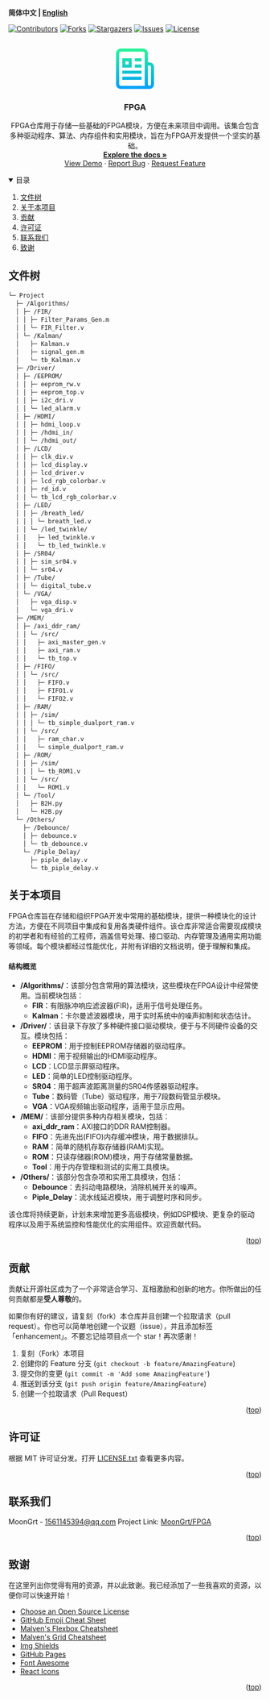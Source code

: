 **简体中文 | [English](README.md)**
<div id="top"></div>

[![Contributors][contributors-shield]][contributors-url]
[![Forks][forks-shield]][forks-url]
[![Stargazers][stars-shield]][stars-url]
[![Issues][issues-shield]][issues-url]
[![License][license-shield]][license-url]


<!-- PROJECT LOGO -->
<br />
<div align="center">
    <a href="https://github.com/MoonGrt/FPGA">
    <img src="../Document/images/logo.png" alt="Logo" width="80" height="80">
    </a>
<h3 align="center">FPGA</h3>
    <p align="center">
    FPGA仓库用于存储一些基础的FPGA模块，方便在未来项目中调用。该集合包含多种驱动程序、算法、内存组件和实用模块，旨在为FPGA开发提供一个坚实的基础。
    <br />
    <a href="https://github.com/MoonGrt/FPGA"><strong>Explore the docs »</strong></a>
    <br />
    <a href="https://github.com/MoonGrt/FPGA">View Demo</a>
    ·
    <a href="https://github.com/MoonGrt/FPGA/issues">Report Bug</a>
    ·
    <a href="https://github.com/MoonGrt/FPGA/issues">Request Feature</a>
    </p>
</div>




<!-- CONTENTS -->
<details open>
  <summary>目录</summary>
  <ol>
    <li><a href="#文件树">文件树</a></li>
    <li>
      <a href="#关于本项目">关于本项目</a>
      <ul>
      </ul>
    </li>
    <li><a href="#贡献">贡献</a></li>
    <li><a href="#许可证">许可证</a></li>
    <li><a href="#联系我们">联系我们</a></li>
    <li><a href="#致谢">致谢</a></li>
  </ol>
</details>





<!-- 文件树 -->
## 文件树

```
└─ Project
  ├─ /Algorithms/
  │ ├─ /FIR/
  │ │ ├─ Filter_Params_Gen.m
  │ │ └─ FIR_Filter.v
  │ └─ /Kalman/
  │   ├─ Kalman.v
  │   ├─ signal_gen.m
  │   └─ tb_Kalman.v
  ├─ /Driver/
  │ ├─ /EEPROM/
  │ │ ├─ eeprom_rw.v
  │ │ ├─ eeprom_top.v
  │ │ ├─ i2c_dri.v
  │ │ └─ led_alarm.v
  │ ├─ /HDMI/
  │ │ ├─ hdmi_loop.v
  │ │ ├─ /hdmi_in/
  │ │ └─ /hdmi_out/
  │ ├─ /LCD/
  │ │ ├─ clk_div.v
  │ │ ├─ lcd_display.v
  │ │ ├─ lcd_driver.v
  │ │ ├─ lcd_rgb_colorbar.v
  │ │ ├─ rd_id.v
  │ │ └─ tb_lcd_rgb_colorbar.v
  │ ├─ /LED/
  │ │ ├─ /breath_led/
  │ │ │ └─ breath_led.v
  │ │ └─ /led_twinkle/
  │ │   ├─ led_twinkle.v
  │ │   └─ tb_led_twinkle.v
  │ ├─ /SR04/
  │ │ ├─ sim_sr04.v
  │ │ └─ sr04.v
  │ ├─ /Tube/
  │ │ └─ digital_tube.v
  │ └─ /VGA/
  │   ├─ vga_disp.v
  │   └─ vga_dri.v
  ├─ /MEM/
  │ ├─ /axi_ddr_ram/
  │ │ └─ /src/
  │ │   ├─ axi_master_gen.v
  │ │   ├─ axi_ram.v
  │ │   └─ tb_top.v
  │ ├─ /FIFO/
  │ │ └─ /src/
  │ │   ├─ FIFO.v
  │ │   ├─ FIFO1.v
  │ │   └─ FIFO2.v
  │ ├─ /RAM/
  │ │ ├─ /sim/
  │ │ │ └─ tb_simple_dualport_ram.v
  │ │ └─ /src/
  │ │   ├─ ram_char.v
  │ │   └─ simple_dualport_ram.v
  │ ├─ /ROM/
  │ │ ├─ /sim/
  │ │ │ └─ tb_ROM1.v
  │ │ └─ /src/
  │ │   └─ ROM1.v
  │ └─ /Tool/
  │   ├─ B2H.py
  │   └─ H2B.py
  └─ /Others/
    ├─ /Debounce/
    │ ├─ debounce.v
    │ └─ tb_debounce.v
    └─ /Piple_Delay/
      ├─ piple_delay.v
      └─ tb_piple_delay.v

```



<!-- 关于本项目 -->
## 关于本项目

<p>
FPGA仓库旨在存储和组织FPGA开发中常用的基础模块，提供一种模块化的设计方法，方便在不同项目中集成和复用各类硬件组件。该仓库非常适合需要现成模块的初学者和有经验的工程师，涵盖信号处理、接口驱动、内存管理及通用实用功能等领域。每个模块都经过性能优化，并附有详细的文档说明，便于理解和集成。
</p>

<h4>结构概览</h4>
<ul>
  <li>
    <strong>/Algorithms/</strong>：该部分包含常用的算法模块，这些模块在FPGA设计中经常使用。当前模块包括：
    <ul>
      <li><strong>FIR</strong>：有限脉冲响应滤波器(FIR)，适用于信号处理任务。</li>
      <li><strong>Kalman</strong>：卡尔曼滤波器模块，用于实时系统中的噪声抑制和状态估计。</li>
    </ul>
  </li>
  <li>
    <strong>/Driver/</strong>：该目录下存放了多种硬件接口驱动模块，便于与不同硬件设备的交互。模块包括：
    <ul>
      <li><strong>EEPROM</strong>：用于控制EEPROM存储器的驱动程序。</li>
      <li><strong>HDMI</strong>：用于视频输出的HDMI驱动程序。</li>
      <li><strong>LCD</strong>：LCD显示屏驱动程序。</li>
      <li><strong>LED</strong>：简单的LED控制驱动程序。</li>
      <li><strong>SR04</strong>：用于超声波距离测量的SR04传感器驱动程序。</li>
      <li><strong>Tube</strong>：数码管（Tube）驱动程序，用于7段数码管显示模块。</li>
      <li><strong>VGA</strong>：VGA视频输出驱动程序，适用于显示应用。</li>
    </ul>
  </li>
  <li>
    <strong>/MEM/</strong>：该部分提供多种内存相关模块，包括：
    <ul>
      <li><strong>axi_ddr_ram</strong>：AXI接口的DDR RAM控制器。</li>
      <li><strong>FIFO</strong>：先进先出(FIFO)内存缓冲模块，用于数据排队。</li>
      <li><strong>RAM</strong>：简单的随机存取存储器(RAM)实现。</li>
      <li><strong>ROM</strong>：只读存储器(ROM)模块，用于存储常量数据。</li>
      <li><strong>Tool</strong>：用于内存管理和测试的实用工具模块。</li>
    </ul>
  </li>
  <li>
    <strong>/Others/</strong>：该部分包含杂项和实用工具模块，包括：
    <ul>
      <li><strong>Debounce</strong>：去抖动电路模块，消除机械开关的噪声。</li>
      <li><strong>Piple_Delay</strong>：流水线延迟模块，用于调整时序和同步。</li>
    </ul>
  </li>
</ul>

<p>
该仓库将持续更新，计划未来增加更多高级模块，例如DSP模块、更复杂的驱动程序以及用于系统监控和性能优化的实用组件。欢迎贡献代码。
</p>

<p align="right">(<a href="#top">top</a>)</p>



<!-- 贡献 -->
## 贡献

贡献让开源社区成为了一个非常适合学习、互相激励和创新的地方。你所做出的任何贡献都是**受人尊敬**的。

如果你有好的建议，请复刻（fork）本仓库并且创建一个拉取请求（pull request）。你也可以简单地创建一个议题（issue），并且添加标签「enhancement」。不要忘记给项目点一个 star！再次感谢！

1. 复刻（Fork）本项目
2. 创建你的 Feature 分支 (`git checkout -b feature/AmazingFeature`)
3. 提交你的变更 (`git commit -m 'Add some AmazingFeature'`)
4. 推送到该分支 (`git push origin feature/AmazingFeature`)
5. 创建一个拉取请求（Pull Request）
<p align="right">(<a href="#top">top</a>)</p>



<!-- 许可证 -->
## 许可证

根据 MIT 许可证分发。打开 [LICENSE.txt](LICENSE.txt) 查看更多内容。
<p align="right">(<a href="#top">top</a>)</p>



<!-- 联系我们 -->
## 联系我们

MoonGrt - 1561145394@qq.com
Project Link: [MoonGrt/FPGA](https://github.com/MoonGrt/FPGA)

<p align="right">(<a href="#top">top</a>)</p>



<!-- 致谢 -->
## 致谢

在这里列出你觉得有用的资源，并以此致谢。我已经添加了一些我喜欢的资源，以便你可以快速开始！

* [Choose an Open Source License](https://choosealicense.com)
* [GitHub Emoji Cheat Sheet](https://www.webpagefx.com/tools/emoji-cheat-sheet)
* [Malven's Flexbox Cheatsheet](https://flexbox.malven.co/)
* [Malven's Grid Cheatsheet](https://grid.malven.co/)
* [Img Shields](https://shields.io)
* [GitHub Pages](https://pages.github.com)
* [Font Awesome](https://fontawesome.com)
* [React Icons](https://react-icons.github.io/react-icons/search)
<p align="right">(<a href="#top">top</a>)</p>




<!-- MARKDOWN LINKS & IMAGES -->
<!-- https://www.markdownguide.org/basic-syntax/#reference-style-links -->
[contributors-shield]: https://img.shields.io/github/contributors/MoonGrt/FPGA.svg?style=for-the-badge
[contributors-url]: https://github.com/MoonGrt/FPGA/graphs/contributors
[forks-shield]: https://img.shields.io/github/forks/MoonGrt/FPGA.svg?style=for-the-badge
[forks-url]: https://github.com/MoonGrt/FPGA/network/members
[stars-shield]: https://img.shields.io/github/stars/MoonGrt/FPGA.svg?style=for-the-badge
[stars-url]: https://github.com/MoonGrt/FPGA/stargazers
[issues-shield]: https://img.shields.io/github/issues/MoonGrt/FPGA.svg?style=for-the-badge
[issues-url]: https://github.com/MoonGrt/FPGA/issues
[license-shield]: https://img.shields.io/github/license/MoonGrt/FPGA.svg?style=for-the-badge
[license-url]: https://github.com/MoonGrt/FPGA/blob/master/LICENSE

